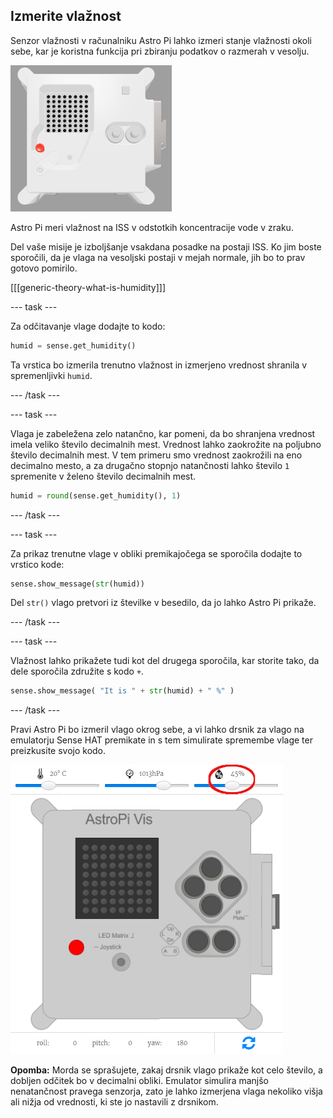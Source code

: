 ## Izmerite vlažnost

Senzor vlažnosti v računalniku Astro Pi lahko izmeri stanje vlažnosti okoli sebe, kar je koristna funkcija pri zbiranju podatkov o razmerah v vesolju.

![Emulator Trinket Sense HAT s programom, ki se z belimi črkami na matriko LED napiše vrednost vlage](images/M0_3.gif)

Astro Pi meri vlažnost na ISS v odstotkih koncentracije vode v zraku.

Del vaše misije je izboljšanje vsakdana posadke na postaji ISS. Ko jim boste sporočili, da je vlaga na vesoljski postaji v mejah normale, jih bo to prav gotovo pomirilo.

[[[generic-theory-what-is-humidity]]]

--- task ---

Za odčitavanje vlage dodajte to kodo:

```python
humid = sense.get_humidity()
```

Ta vrstica bo izmerila trenutno vlažnost in izmerjeno vrednost shranila v spremenljivki `humid`.

--- /task ---

--- task ---

Vlaga je zabeležena zelo natančno, kar pomeni, da bo shranjena vrednost imela veliko število decimalnih mest. Vrednost lahko zaokrožite na poljubno število decimalnih mest. V tem primeru smo vrednost zaokrožili na eno decimalno mesto, a za drugačno stopnjo natančnosti lahko število `1` spremenite v želeno število decimalnih mest.

```python
humid = round(sense.get_humidity(), 1)
```

--- /task ---

--- task ---

Za prikaz trenutne vlage v obliki premikajočega se sporočila dodajte to vrstico kode:

```python
sense.show_message(str(humid))
```

Del `str()` vlago pretvori iz številke v besedilo, da jo lahko Astro Pi prikaže.

--- /task ---

--- task ---

Vlažnost lahko prikažete tudi kot del drugega sporočila, kar storite tako, da dele sporočila združite s kodo `+`.

```python
sense.show_message( "It is " + str(humid) + " %" )
```

--- /task ---

Pravi Astro Pi bo izmeril vlago okrog sebe, a vi lahko drsnik za vlago na emulatorju Sense HAT premikate in s tem simulirate spremembe vlage ter preizkusite svojo kodo.

![Posnetek zaslona emulatorja Sense HAT z oknom kode na levi in emulatorjem na desni. Drsnik za nastavitev vlažnosti je obkrožen v zgornjem desnem kotu](images/humidity-slider.png)

**Opomba:** Morda se sprašujete, zakaj drsnik vlago prikaže kot celo število, a dobljen odčitek bo v decimalni obliki. Emulator simulira manjšo nenatančnost pravega senzorja, zato je lahko izmerjena vlaga nekoliko višja ali nižja od vrednosti, ki ste jo nastavili z drsnikom.
